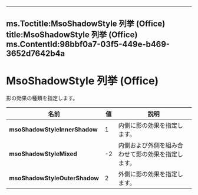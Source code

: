 

---
ms.Toctitle:MsoShadowStyle 列挙 (Office)
title:MsoShadowStyle 列挙 (Office)
ms.ContentId:98bbf0a7-03f5-449e-b469-3652d7642b4a
---
# MsoShadowStyle 列挙 (Office)




影の効果の種類を指定します。

|**名前**|**値**|**説明**|
|---|---|---|
|**msoShadowStyleInnerShadow**|1|内側に影の効果を指定します。|
|**msoShadowStyleMixed**|-2|内側および外側を組み合わせて影の効果を指定します。|
|**msoShadowStyleOuterShadow**|2|外側に影の効果を指定します。|




